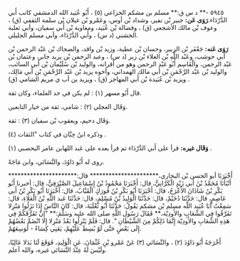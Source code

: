 ٥٩٤٥ -** د س ق:** مسلم بن مشكم الخزاعي (٥) ، أَبُو عُبَيد الله الدمشقي كاتب أَبي الدَّرْدَاء.**رَوَى عَن:** جبير بْن نفير، وشداد بْن أوس، وعَمْرو بْن غيلان بْن سلمة الثقفي (ق) ، وعوف بْن مالك الأشجعي (ق) ، وفضالة بْن عُبَيد، ومعاوية بْن أَبي سفيان، وأبي ثعلبة الخشني (د س) ، وأَبي الدَّرْدَاء، وأبي مسلم الجليلي.

**رَوَى عَنه:** جَعْفَر بْن الزبير، وحسان بْن عطية، وزيد بْن واقد، والضحاك بْن عَبْد الرحمن بْن أَبي حوشب، وعَبْد اللَّهِ بْن العلاء بْن زبر (د س) ، وعبد الرحمن بْن يزيد جابر، وعثمان بْن عَبْد الرحمن، والْقَاسِم أَبُو عَبْد الرحمن وهو من أقرانه، والوليد بْن سُلَيْمان بْن أَبي السائب، والوليد بْن عَبْد الرَّحْمَنِ بْن أَبي مالك الهمداني، وأخوه يزيد بْن عَبْد الرَّحْمَنِ بْن أَبي مَالِك، ويزيد بْن عُبَيدة بْن أَبي المهاجر (ق) ، ويزيد بن أب ي مريم الشامي (ق) .

قال أَبُو مسهر (١) : لم يكن في حد العلماء، وكان ثقة.

وَقَال العجلي (٢) : شامي، ثقة من خيار التابعين.

وَقَال دحيم، ويعقوب بْن سفيان (٣) : ثقة.

وذكره ابنُ حِبَّان في كتاب "الثقات (٤) .

**وَقَال غيره:** قرأ على أَبي الدَّرْدَاء ثم قرأ بعده على عَبد اللهابن عامر اليحصبي (١) .

روى له أَبُو دَاوُدَ، والنَّسَائي، وابن مَاجَهْ.

أَخْبَرَنَا أبو الحسن بْن البخاري،********************** قال:********************** أَنْبَأَنَا مُحَمَّدُ بْنُ أَبي زَيْدٍ الْكَرَّانِيُّ، قال: أَخْبَرَنَا مَحْمُودُ بْنُ إِسْمَاعِيلَ الصَّيْرَفِيُّ، قال: أخبرنا أَبُو بَكْرِ بْنُ شَاذَانَ الأَعْرَجُ، قال: أَخْبَرَنَا أَبُو بَكْرِ بْنُ فُورَكٍ الْقَبَّابُ، قال: أَخْبَرَنَا أَبُو بَكْرِ بْنُ أَبي عَاصِمٍ، قال: حَدَّثَنَا دُحَيْمٌ، قال: حَدَّثَنَا الْوَلِيدُ بْنُ مُسْلِمٍ، قال: حَدَّثَنَا عَبد اللَّهِ بْنُ الْعَلاءِ، قال: سَمِعْتُ أَبَا عُبَيد اللَّه مسلم بْن مشكم يَقُولُ: حَدَّثَنَا أَبُو ثَعْلَبَةَ، قال: كَانَ النَّاسُ إِذَا نَزَلُوا مَنْزِلا تَفَرَّقُوا فِي الشِّعَابِ والأَودِيّة،** فَقَالَ رَسُول اللَّهِ صلى الله عليه وسَلَّمَ:** "إِنَّ تَفَرُّقَكُمْ فِي هَذِهِ الشِّعَابِ والأَودِيّة إِنَّمَا ذَلِكُمْ مِنَ الشَّيْطَانِ ". قال: فَلَمْ يَنْزِلُوا بَعْدُ مَنْزِلا إِلا انْضَمَّ بَعْضُهُمْ إِلَى بَعْضٍ حَتَّى لَوْ بُسِطَ عَلَيْهِمْ، يَعَنِي كِسَاءً - لَوَسِعَهُمْ.

أَخْرَجَهُ أَبُو دَاوُدَ (٢) ، والنَّسَائي (٣) عَنْ عَمْرو بْنِ عُثْمَانَ، عَنِ الْوَلِيدِ، فَوَقَعَ لَنَا بَدَلا عَالِيًا، ولَيْسَ لَهُ عِنْدَ النَّسَائي غيره، والله أعلم.